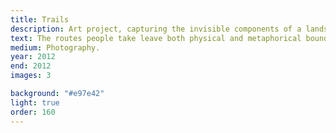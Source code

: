```yaml
---
title: Trails
description: Art project, capturing the invisible components of a landscape using light.
text: The routes people take leave both physical and metaphorical boundaries in the world. Green spaces have paths marked in the grounds, routes implicity bounded by landscaping and desire lines as walkers divide a space to save time. Using long exposures I wished to highlight some of these lines.
medium: Photography.
year: 2012
end: 2012
images: 3

background: "#e97e42"
light: true
order: 160
---
```

